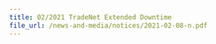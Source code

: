 ```yaml
---
title: 02/2021 TradeNet Extended Downtime
file_url: /news-and-media/notices/2021-02-08-n.pdf
---
```

